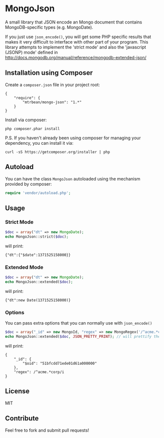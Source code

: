 MongoJson
=========

A small library that JSON encode an Mongo document that contains MongoDB-specific types (e.g. MongoDate).

If you just use `json_encode()`, you will get some PHP specific results that makes it very difficult to interface with other part of your program. This library attempts to implement the 'strict mode' and also the 'javascript (JSONP) mode' defined in http://docs.mongodb.org/manual/reference/mongodb-extended-json/

Installation using Composer
---------------------------

Create a `composer.json` file in your project root:

    {
        "require": {
            "mtrbean/mongo-json": "1.*"
        }
    }

Install via composer:

    php composer.phar install

P.S. If you haven't already been using composer for managing your dependency, you can install it via:

    curl -sS https://getcomposer.org/installer | php


Autoload
--------

You can have the class `MongoJson` autoloaded using the mechanism provided by composer:

```php
require 'vendor/autoload.php';
```

Usage
-----

### Strict Mode

```php
$doc = array("dt" => new MongoDate);
echo MongoJson::strict($doc);
```

will print:

    {"dt":{"$date":1371525158000}}

### Extended Mode

```php
$doc = array("dt" => new MongoDate);
echo MongoJson::extended($doc);
```

will print:

    {"dt":new Date(1371525158000)}

### Options
You can pass extra options that you can normally use with `json_encode()`

```php
$doc = array("_id" => new MongoId, "regex" => new MongoRegex('/^acme.*corp/i'));
echo MongoJson::extended($doc, JSON_PRETTY_PRINT); // will prettify the JSON string
```

will print:

    {
        "_id": {
            "$oid": "51bfcdd71ede01d61a000000"
        },
        "regex": /^acme.*corp/i
    }

License
-------
MIT


Contribute
----------
Feel free to fork and submit pull requests!
